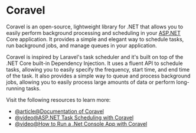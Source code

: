 # Coravel

Coravel is an open-source, lightweight library for .NET that allows you to easily perform background processing and scheduling in your [ASP.NET](http://ASP.NET) Core application. It provides a simple and elegant way to schedule tasks, run background jobs, and manage queues in your application.

Coravel is inspired by Laravel's task scheduler and it's built on top of the .NET Core built-in Dependency Injection. It uses a fluent API to schedule tasks, allowing you to easily specify the frequency, start time, and end time of the task. It also provides a simple way to queue and process background jobs, allowing you to easily process large amounts of data or perform long-running tasks.

Visit the following resources to learn more:

- [@article@Documentation of Coravel](https://docs.coravel.net/)
- [@video@ASP.NET Task Scheduling with Coravel](https://www.youtube.com/watch?v=vu0fxlWl0wo)
- [@video@How to Run a .Net Console App with Coravel](https://www.youtube.com/watch?v=KQpw_OYkKq8)